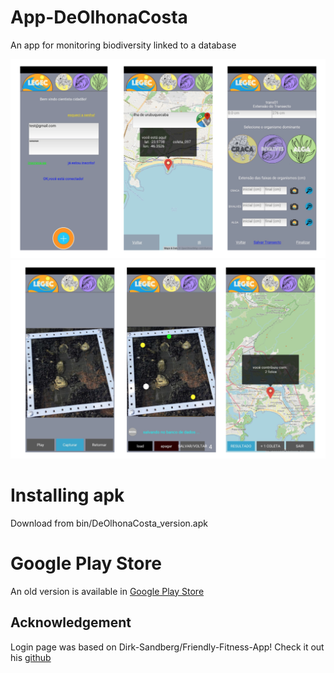 # App-DeOlhonaCosta
An app for monitoring biodiversity linked to a database



![ScreenShot](https://github.com/mabelcalim/App-DeOlhonaCosta/blob/main/intro/intro01.png)
![ScreenShot](https://github.com/mabelcalim/App-DeOlhonaCosta/blob/main/intro/intro02.png)


Installing apk 
============

Download from bin/DeOlhonaCosta_version.apk

Google Play Store 
============

An old version is available in [Google Play Store](https://play.google.com/store/apps/details?id=cienciacidada.eco.br.deolhonacosta )


Acknowledgement
-------------

Login page was based on Dirk-Sandberg/Friendly-Fitness-App! Check it out his [github](https://github.com/Dirk-Sandberg/Friendly-Fitness-App)  
